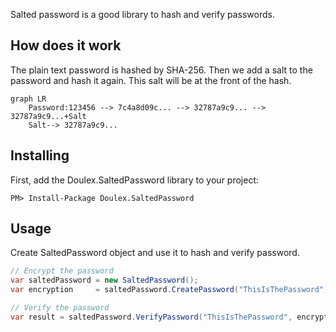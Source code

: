 ﻿Salted password is a good library to hash and verify passwords. 

## How does it work
The plain text password is hashed by SHA-256. Then we add a salt to the password and hash it again. This salt will be at the front of the hash.

```mermaid
graph LR
    Password:123456 --> 7c4a8d09c... --> 32787a9c9... --> 32787a9c9...+Salt
    Salt--> 32787a9c9...                              
```

## Installing
First, add the Doulex.SaltedPassword library to your project:

```
PM> Install-Package Doulex.SaltedPassword
```

## Usage

Create SaltedPassword object and use it to hash and verify password.

```csharp
// Encrypt the password
var saltedPassword = new SaltedPassword();
var encryption     = saltedPassword.CreatePassword("ThisIsThePassword");

// Verify the password
var result = saltedPassword.VerifyPassword("ThisIsThePassword", encryption);
```
